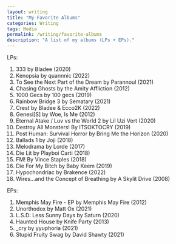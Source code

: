 ```yaml
---
layout: writing
title: "My Favorite Albums"
categories: Writing
tags: Media
permalink: /writing/favorite-albums
description: "A list of my albums (LPs + EPs)."
---
```


LPs:
1. 333 by Bladee (2020)
2. Kenopsia by quannnic (2022)
3. To See the Next Part of the Dream by Parannoul (2021)
4. Chasing Ghosts by the Amity Affliction (2012)
5. 1000 Gecs by 100 gecs (2019)
6. Rainbow Bridge 3 by Sematary (2021)
7. Crest by Bladee & Ecco2K (2022)
8. Genesi[S] by Woe, Is Me (2012)
9. Eternal Atake / Luv vs the World 2 by Lil Uzi Vert (2020)
10. Destroy All Monsters! By ITSOKTOCRY (2019)
11. Post Human: Survival Horror by Bring Me the Horizon (2020)
12. Ballads 1 by Joji (2018)
13. Melodrama by Lorde (2017)
14. Die Lit by Playboi Carti (2018)
15. FM! By Vince Staples (2018)
16. Die For My Bitch by Baby Keem (2019)
17. Hypochondriac by Brakence (2022)
18. Wires...and the Concept of Breathing by A Skylit Drive (2008)

EPs:
1. Memphis May Fire - EP by Memphis May Fire (2012)
2. Unorthodox by Matt Ox (2021)
3. L.S.D: Less Sunny Days by Saturn (2020)
4. Haunted House by Knife Party (2013)
5. _cry by yyuphoria (2021)
6. Stupid Fruity Swag by David Shawty (2021)